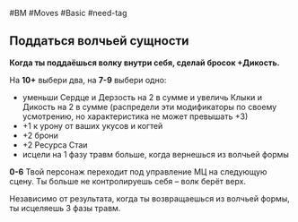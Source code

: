 #BM  #Moves #Basic #need-tag
## Поддаться волчьей сущности  
**Когда ты поддаёшься волку внутри себя, сделай бросок  +Дикость.**

На **10+** выбери два, на **7-9** выбери одно:  
- уменьши Сердце и Дерзость на 2 в сумме и увеличь  Клыки и Дикость на 2 в сумме (распредели эти  модификаторы по своему усмотрению, но характеристика не  может превышать +3)  
- +1 к урону от ваших укусов и когтей  
- +2 брони  
- +2 Ресурса Стаи  
- исцели на 1 фазу травм больше, когда вернешься из  волчьей формы  

**0-6** Твой персонаж переходит под управление МЦ на  следующую сцену. Ты больше не контролируешь себя –  волк берёт верх.  

Независимо от результата, когда ты возвращаешься из  волчьей формы, ты исцеляешь 3 фазы травм.